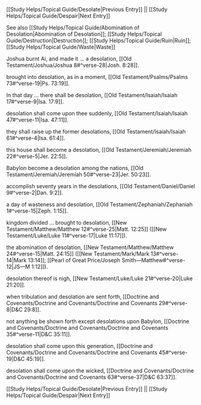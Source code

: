 [[Study Helps/Topical Guide/Desolate|Previous Entry]]  ||  [[Study Helps/Topical Guide/Despair|Next Entry]]

 See also [[Study Helps/Topical Guide/Abomination of Desolation|Abomination of Desolation]]; [[Study Helps/Topical Guide/Destruction|Destruction]]; [[Study Helps/Topical Guide/Ruin|Ruin]]; [[Study Helps/Topical Guide/Waste|Waste]]

 Joshua burnt Ai, and made it ... a desolation, [[Old Testament/Joshua/Joshua 8#^verse-28|Josh. 8:28]].

 brought into desolation, as in a moment, [[Old Testament/Psalms/Psalms 73#^verse-19|Ps. 73:19]].

 In that day ... there shall be desolation, [[Old Testament/Isaiah/Isaiah 17#^verse-9|Isa. 17:9]].

 desolation shall come upon thee suddenly, [[Old Testament/Isaiah/Isaiah 47#^verse-11|Isa. 47:11]].

 they shall raise up the former desolations, [[Old Testament/Isaiah/Isaiah 61#^verse-4|Isa. 61:4]].

 this house shall become a desolation, [[Old Testament/Jeremiah/Jeremiah 22#^verse-5|Jer. 22:5]].

 Babylon become a desolation among the nations, [[Old Testament/Jeremiah/Jeremiah 50#^verse-23|Jer. 50:23]].

 accomplish seventy years in the desolations, [[Old Testament/Daniel/Daniel 9#^verse-2|Dan. 9:2]].

 a day of wasteness and desolation, [[Old Testament/Zephaniah/Zephaniah 1#^verse-15|Zeph. 1:15]].

 kingdom divided ... brought to desolation, [[New Testament/Matthew/Matthew 12#^verse-25|Matt. 12:25]] ([[New Testament/Luke/Luke 11#^verse-17|Luke 11:17]]).

 the abomination of desolation, [[New Testament/Matthew/Matthew 24#^verse-15|Matt. 24:15]] ([[New Testament/Mark/Mark 13#^verse-14|Mark 13:14]]; [[Pearl of Great Price/Joseph Smith—Matthew#^verse-12|JS—M 1:12]]).

 desolation thereof is nigh, [[New Testament/Luke/Luke 21#^verse-20|Luke 21:20]].

 when tribulation and desolation are sent forth, [[Doctrine and Covenants/Doctrine and Covenants/Doctrine and Covenants 29#^verse-8|D&C 29:8]].

 not anything be shown forth except desolations upon Babylon, [[Doctrine and Covenants/Doctrine and Covenants/Doctrine and Covenants 35#^verse-11|D&C 35:11]].

 desolation shall come upon this generation, [[Doctrine and Covenants/Doctrine and Covenants/Doctrine and Covenants 45#^verse-19|D&C 45:19]].

 desolation shall come upon the wicked, [[Doctrine and Covenants/Doctrine and Covenants/Doctrine and Covenants 63#^verse-37|D&C 63:37]].

[[Study Helps/Topical Guide/Desolate|Previous Entry]]  ||  [[Study Helps/Topical Guide/Despair|Next Entry]]